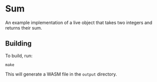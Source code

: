 # Sum

An example implementation of a live object that takes two integers and returns their sum.

## Building
To build, run:
```
make
```

This will generate a WASM file in the `output` directory.
